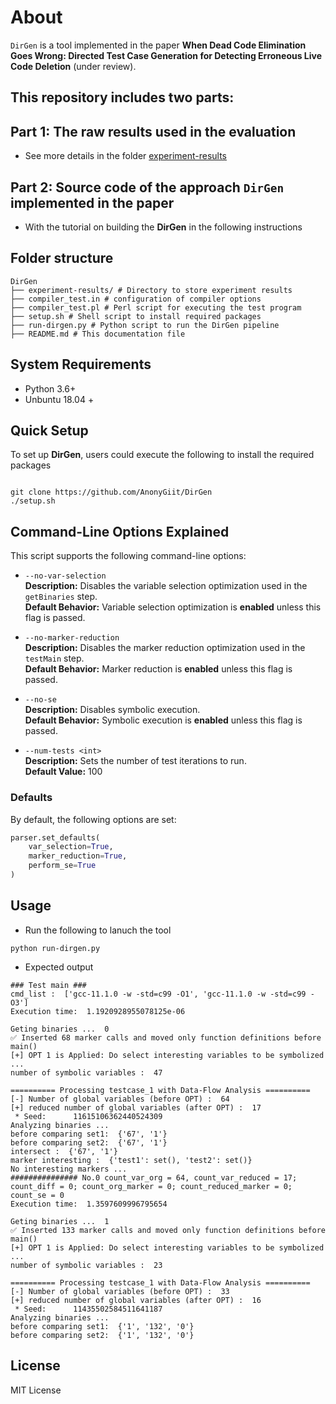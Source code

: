# About

`DirGen` is a tool implemented in the paper **When Dead Code Elimination Goes Wrong: Directed Test Case Generation for Detecting Erroneous Live Code Deletion** (under review).

## This repository includes two parts:

## Part 1: The raw results used in the evaluation

* See more details in the folder [experiment-results](experiment-results)

## Part 2: Source code of the approach `DirGen` implemented in the paper

* With the tutorial on building the **DirGen** in the following instructions

## Folder structure

```
DirGen
├── experiment-results/ # Directory to store experiment results
├── compiler_test.in # configuration of compiler options
├── compiler_test.pl # Perl script for executing the test program
├── setup.sh # Shell script to install required packages
├── run-dirgen.py # Python script to run the DirGen pipeline
├── README.md # This documentation file
```

## System Requirements

* Python 3.6+
* Unbuntu 18.04 +

## Quick Setup

To set up **DirGen**, users could execute the following to install the required packages

```

git clone https://github.com/AnonyGiit/DirGen
./setup.sh
```


## Command-Line Options Explained

This script supports the following command-line options:

- `--no-var-selection`  
  **Description:** Disables the variable selection optimization used in the `getBinaries` step.  
  **Default Behavior:** Variable selection optimization is **enabled** unless this flag is passed.  

- `--no-marker-reduction`  
  **Description:** Disables the marker reduction optimization used in the `testMain` step.  
  **Default Behavior:** Marker reduction is **enabled** unless this flag is passed.  

- `--no-se`  
  **Description:** Disables symbolic execution.  
  **Default Behavior:** Symbolic execution is **enabled** unless this flag is passed.  

- `--num-tests <int>`  
  **Description:** Sets the number of test iterations to run.  
  **Default Value:** 100  


### Defaults
By default, the following options are set:
```python
parser.set_defaults(
    var_selection=True,
    marker_reduction=True,
    perform_se=True
)
```
## Usage

* Run the following to lanuch the tool

```
python run-dirgen.py
```

* Expected output

```
### Test main ###
cmd_list :  ['gcc-11.1.0 -w -std=c99 -O1', 'gcc-11.1.0 -w -std=c99 -O3']
Execution time:  1.1920928955078125e-06

Geting binaries ...  0
✅ Inserted 68 marker calls and moved only function definitions before main()
[+] OPT 1 is Applied: Do select interesting variables to be symbolized ...
number of symbolic variables :  47

========== Processing testcase_1 with Data-Flow Analysis ==========
[-] Number of global variables (before OPT) :  64
[+] reduced number of global variables (after OPT) :  17
 * Seed:      11615106362440524309
Analyzing binaries ...
before comparing set1:  {'67', '1'}
before comparing set2:  {'67', '1'}
intersect :  {'67', '1'}
marker interesting :  {'test1': set(), 'test2': set()}
No interesting markers ...
############### No.0 count_var_org = 64, count_var_reduced = 17; count_diff = 0; count_org_marker = 0; count_reduced_marker = 0; count_se = 0
Execution time:  1.3597609996795654

Geting binaries ...  1
✅ Inserted 133 marker calls and moved only function definitions before main()
[+] OPT 1 is Applied: Do select interesting variables to be symbolized ...
number of symbolic variables :  23

========== Processing testcase_1 with Data-Flow Analysis ==========
[-] Number of global variables (before OPT) :  33
[+] reduced number of global variables (after OPT) :  16
 * Seed:      11435502584511641187
Analyzing binaries ...
before comparing set1:  {'1', '132', '0'}
before comparing set2:  {'1', '132', '0'}
```

## License

MIT License





